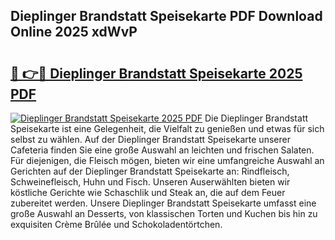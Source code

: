 ## Dieplinger Brandstatt Speisekarte PDF Download Online 2025 xdWvP

# <h2><a href="http://gc6y9i.nevu.top/?p=Dieplinger+Brandstatt+Speisekarte">🔗 👉🔴 Dieplinger Brandstatt Speisekarte 2025 PDF</a></h2>

[![Dieplinger Brandstatt Speisekarte 2025 PDF](https://i.imgur.com/dBaPXMq.png)](http://gc6y9i.nevu.top/?p=Dieplinger+Brandstatt+Speisekarte)
Die Dieplinger Brandstatt Speisekarte ist eine Gelegenheit, die Vielfalt zu genießen und etwas für sich selbst zu wählen. Auf der Dieplinger Brandstatt Speisekarte unserer Cafeteria finden Sie eine große Auswahl an leichten und frischen Salaten. Für diejenigen, die Fleisch mögen, bieten wir eine umfangreiche Auswahl an Gerichten auf der Dieplinger Brandstatt Speisekarte an: Rindfleisch, Schweinefleisch, Huhn und Fisch. Unseren Auserwählten bieten wir köstliche Gerichte wie Schaschlik und Steak an, die auf dem Feuer zubereitet werden. Unsere Dieplinger Brandstatt Speisekarte umfasst eine große Auswahl an Desserts, von klassischen Torten und Kuchen bis hin zu exquisiten Crème Brûlée und Schokoladentörtchen.
